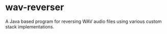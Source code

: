 # wav-reverser
A Java based program for reversing WAV audio files using various custom stack implementations.
